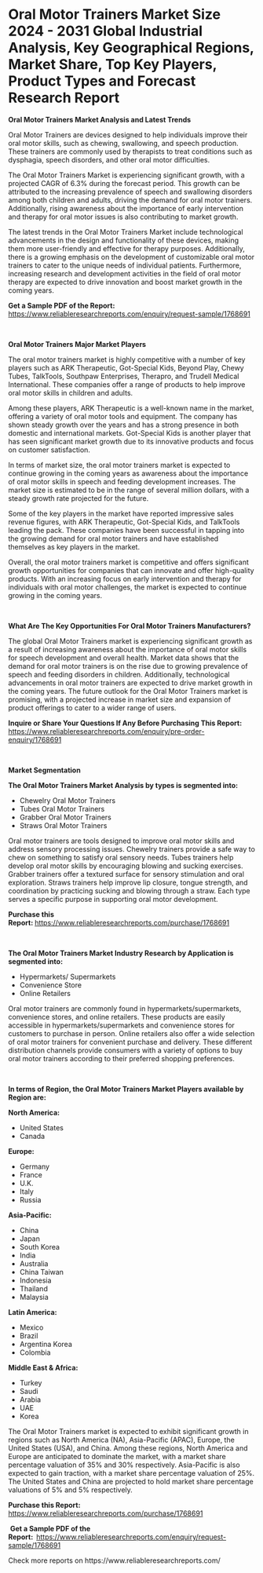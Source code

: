 <p><h1>Oral Motor Trainers Market Size 2024 - 2031 Global Industrial Analysis, Key Geographical Regions, Market Share, Top Key Players, Product Types and Forecast Research Report</h1></p><p><strong>Oral Motor Trainers Market Analysis and Latest Trends</strong></p>
<p><p>Oral Motor Trainers are devices designed to help individuals improve their oral motor skills, such as chewing, swallowing, and speech production. These trainers are commonly used by therapists to treat conditions such as dysphagia, speech disorders, and other oral motor difficulties.</p><p>The Oral Motor Trainers Market is experiencing significant growth, with a projected CAGR of 6.3% during the forecast period. This growth can be attributed to the increasing prevalence of speech and swallowing disorders among both children and adults, driving the demand for oral motor trainers. Additionally, rising awareness about the importance of early intervention and therapy for oral motor issues is also contributing to market growth.</p><p>The latest trends in the Oral Motor Trainers Market include technological advancements in the design and functionality of these devices, making them more user-friendly and effective for therapy purposes. Additionally, there is a growing emphasis on the development of customizable oral motor trainers to cater to the unique needs of individual patients. Furthermore, increasing research and development activities in the field of oral motor therapy are expected to drive innovation and boost market growth in the coming years.</p></p>
<p><strong>Get a Sample PDF of the Report:&nbsp;</strong> <a href="https://www.reliableresearchreports.com/enquiry/request-sample/1768691">https://www.reliableresearchreports.com/enquiry/request-sample/1768691</a></p>
<p>&nbsp;</p>
<p><strong>Oral Motor Trainers Major Market Players</strong></p>
<p><p>The oral motor trainers market is highly competitive with a number of key players such as ARK Therapeutic, Got-Special Kids, Beyond Play, Chewy Tubes, TalkTools, Southpaw Enterprises, Therapro, and Trudell Medical International. These companies offer a range of products to help improve oral motor skills in children and adults.</p><p>Among these players, ARK Therapeutic is a well-known name in the market, offering a variety of oral motor tools and equipment. The company has shown steady growth over the years and has a strong presence in both domestic and international markets. Got-Special Kids is another player that has seen significant market growth due to its innovative products and focus on customer satisfaction.</p><p>In terms of market size, the oral motor trainers market is expected to continue growing in the coming years as awareness about the importance of oral motor skills in speech and feeding development increases. The market size is estimated to be in the range of several million dollars, with a steady growth rate projected for the future.</p><p>Some of the key players in the market have reported impressive sales revenue figures, with ARK Therapeutic, Got-Special Kids, and TalkTools leading the pack. These companies have been successful in tapping into the growing demand for oral motor trainers and have established themselves as key players in the market.</p><p>Overall, the oral motor trainers market is competitive and offers significant growth opportunities for companies that can innovate and offer high-quality products. With an increasing focus on early intervention and therapy for individuals with oral motor challenges, the market is expected to continue growing in the coming years.</p></p>
<p>&nbsp;</p>
<p><strong>What Are The Key Opportunities For Oral Motor Trainers Manufacturers?</strong></p>
<p><p>The global Oral Motor Trainers market is experiencing significant growth as a result of increasing awareness about the importance of oral motor skills for speech development and overall health. Market data shows that the demand for oral motor trainers is on the rise due to growing prevalence of speech and feeding disorders in children. Additionally, technological advancements in oral motor trainers are expected to drive market growth in the coming years. The future outlook for the Oral Motor Trainers market is promising, with a projected increase in market size and expansion of product offerings to cater to a wider range of users.</p></p>
<p><strong>Inquire or Share Your Questions If Any Before Purchasing This Report:</strong> <a href="https://www.reliableresearchreports.com/enquiry/pre-order-enquiry/1768691">https://www.reliableresearchreports.com/enquiry/pre-order-enquiry/1768691</a></p>
<p>&nbsp;</p>
<p><strong>Market Segmentation</strong></p>
<p><strong>The Oral Motor Trainers Market Analysis by types is segmented into:</strong></p>
<p><ul><li>Chewelry Oral Motor Trainers</li><li>Tubes Oral Motor Trainers</li><li>Grabber Oral Motor Trainers</li><li>Straws Oral Motor Trainers</li></ul></p>
<p><p>Oral motor trainers are tools designed to improve oral motor skills and address sensory processing issues. Chewelry trainers provide a safe way to chew on something to satisfy oral sensory needs. Tubes trainers help develop oral motor skills by encouraging blowing and sucking exercises. Grabber trainers offer a textured surface for sensory stimulation and oral exploration. Straws trainers help improve lip closure, tongue strength, and coordination by practicing sucking and blowing through a straw. Each type serves a specific purpose in supporting oral motor development.</p></p>
<p><strong>Purchase this Report:&nbsp;</strong><a href="https://www.reliableresearchreports.com/purchase/1768691">https://www.reliableresearchreports.com/purchase/1768691</a></p>
<p>&nbsp;</p>
<p><strong>The Oral Motor Trainers Market Industry Research by Application is segmented into:</strong></p>
<p><ul><li>Hypermarkets/ Supermarkets</li><li>Convenience Store</li><li>Online Retailers</li></ul></p>
<p><p>Oral motor trainers are commonly found in hypermarkets/supermarkets, convenience stores, and online retailers. These products are easily accessible in hypermarkets/supermarkets and convenience stores for customers to purchase in person. Online retailers also offer a wide selection of oral motor trainers for convenient purchase and delivery. These different distribution channels provide consumers with a variety of options to buy oral motor trainers according to their preferred shopping preferences.</p></p>
<p>&nbsp;</p>
<p><strong>In terms of Region, the Oral Motor Trainers Market Players available by Region are:</strong></p>
<p>
    <p> <strong> North America: </strong>
        <ul>
            <li>United States</li>
            <li>Canada</li>
        </ul>
        </p> 
    <p> <strong> Europe: </strong>
        <ul>
            <li>Germany</li>
            <li>France</li>
            <li>U.K.</li>
            <li>Italy</li>
            <li>Russia</li>
        </ul>
        </p> 
    <p> <strong> Asia-Pacific: </strong>
        <ul>
            <li>China</li>
            <li>Japan</li>
            <li>South Korea</li>
            <li>India</li>
            <li>Australia</li>
            <li>China Taiwan</li>
            <li>Indonesia</li>
            <li>Thailand</li>
            <li>Malaysia</li>
        </ul>
        </p> 
    <p> <strong> Latin America: </strong>
        <ul>
            <li>Mexico</li>
            <li>Brazil</li>
            <li>Argentina Korea</li>
            <li>Colombia</li>
        </ul>
        </p> 
    <p> <strong> Middle East & Africa: </strong>
        <ul>
            <li>Turkey</li>
            <li>Saudi</li>
            <li>Arabia</li>
            <li>UAE</li>
            <li>Korea</li>
        </ul>
    </p>
    </p>
<p><p>The Oral Motor Trainers market is expected to exhibit significant growth in regions such as North America (NA), Asia-Pacific (APAC), Europe, the United States (USA), and China. Among these regions, North America and Europe are anticipated to dominate the market, with a market share percentage valuation of 35% and 30% respectively. Asia-Pacific is also expected to gain traction, with a market share percentage valuation of 25%. The United States and China are projected to hold market share percentage valuations of 5% and 5% respectively.</p></p>
<p><strong>Purchase this Report: </strong><a href="https://www.reliableresearchreports.com/purchase/1768691">https://www.reliableresearchreports.com/purchase/1768691</a></p>
<p>&nbsp;<strong>Get a Sample PDF of the Report:&nbsp;&nbsp;</strong><a href="https://www.reliableresearchreports.com/enquiry/request-sample/1768691">https://www.reliableresearchreports.com/enquiry/request-sample/1768691</a></p>
<p><strong></strong></p>
<p>Check more reports on https://www.reliableresearchreports.com/</p>